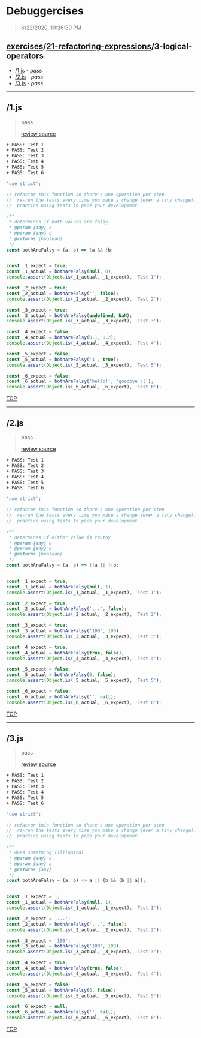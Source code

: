 # Debuggercises 

> 6/22/2020, 10:26:39 PM 

## [exercises](../../README.md)/[21-refactoring-expressions](../README.md)/3-logical-operators 

- [/1.js](#1js) - _pass_ 
- [/2.js](#2js) - _pass_ 
- [/3.js](#3js) - _pass_ 
---

## /1.js 

> pass 
>
> [review source](../../../exercises/21-refactoring-expressions/3-logical-operators/1.js)

```txt
+ PASS: Test 1
+ PASS: Test 2
+ PASS: Test 3
+ PASS: Test 4
+ PASS: Test 5
+ PASS: Test 6
```

```js
'use strict';

// refactor this function so there's one operation per step
//  re-run the tests every time you make a change (even a tiny change!)
//  practice using tests to pace your development

/**
 * determines if both values are falsy
 * @param {any} a
 * @param {any} b
 * @returns {boolean}
 */
const bothAreFalsy = (a, b) => !a && !b;


const _1_expect = true;
const _1_actual = bothAreFalsy(null, 0);
console.assert(Object.is(_1_actual, _1_expect), 'Test 1');

const _2_expect = true;
const _2_actual = bothAreFalsy('', false);
console.assert(Object.is(_2_actual, _2_expect), 'Test 2');

const _3_expect = true;
const _3_actual = bothAreFalsy(undefined, NaN);
console.assert(Object.is(_3_actual, _3_expect), 'Test 3');

const _4_expect = false;
const _4_actual = bothAreFalsy(0.1, 0.2);
console.assert(Object.is(_4_actual, _4_expect), 'Test 4');

const _5_expect = false;
const _5_actual = bothAreFalsy('1', true);
console.assert(Object.is(_5_actual, _5_expect), 'Test 5');

const _6_expect = false;
const _6_actual = bothAreFalsy('hello!', 'goodbye :(');
console.assert(Object.is(_6_actual, _6_expect), 'Test 6');

```

[TOP](#debuggercises)

---

## /2.js 

> pass 
>
> [review source](../../../exercises/21-refactoring-expressions/3-logical-operators/2.js)

```txt
+ PASS: Test 1
+ PASS: Test 2
+ PASS: Test 3
+ PASS: Test 4
+ PASS: Test 5
+ PASS: Test 6
```

```js
'use strict';

// refactor this function so there's one operation per step
//  re-run the tests every time you make a change (even a tiny change!)
//  practice using tests to pace your development

/**
 * determines if either value is truthy
 * @param {any} a
 * @param {any} b
 * @returns {boolean}
 */
const bothAreFalsy = (a, b) => !!a || !!b;


const _1_expect = true;
const _1_actual = bothAreFalsy(null, 1);
console.assert(Object.is(_1_actual, _1_expect), 'Test 1');

const _2_expect = true;
const _2_actual = bothAreFalsy('...', false);
console.assert(Object.is(_2_actual, _2_expect), 'Test 2');

const _3_expect = true;
const _3_actual = bothAreFalsy('100', 100);
console.assert(Object.is(_3_actual, _3_expect), 'Test 3');

const _4_expect = true;
const _4_actual = bothAreFalsy(true, false);
console.assert(Object.is(_4_actual, _4_expect), 'Test 4');

const _5_expect = false;
const _5_actual = bothAreFalsy(0, false);
console.assert(Object.is(_5_actual, _5_expect), 'Test 5');

const _6_expect = false;
const _6_actual = bothAreFalsy('', null);
console.assert(Object.is(_6_actual, _6_expect), 'Test 6');

```

[TOP](#debuggercises)

---

## /3.js 

> pass 
>
> [review source](../../../exercises/21-refactoring-expressions/3-logical-operators/3.js)

```txt
+ PASS: Test 1
+ PASS: Test 2
+ PASS: Test 3
+ PASS: Test 4
+ PASS: Test 5
+ PASS: Test 6
```

```js
'use strict';

// refactor this function so there's one operation per step
//  re-run the tests every time you make a change (even a tiny change!)
//  practice using tests to pace your development

/**
 * does something (il)logical
 * @param {any} a
 * @param {any} b
 * @returns {any}
 */
const bothAreFalsy = (a, b) => a || (b && (b || a));


const _1_expect = 1;
const _1_actual = bothAreFalsy(null, 1);
console.assert(Object.is(_1_actual, _1_expect), 'Test 1');

const _2_expect = '...';
const _2_actual = bothAreFalsy('...', false);
console.assert(Object.is(_2_actual, _2_expect), 'Test 2');

const _3_expect = '100';
const _3_actual = bothAreFalsy('100', 100);
console.assert(Object.is(_3_actual, _3_expect), 'Test 3');

const _4_expect = true;
const _4_actual = bothAreFalsy(true, false);
console.assert(Object.is(_4_actual, _4_expect), 'Test 4');

const _5_expect = false;
const _5_actual = bothAreFalsy(0, false);
console.assert(Object.is(_5_actual, _5_expect), 'Test 5');

const _6_expect = null;
const _6_actual = bothAreFalsy('', null);
console.assert(Object.is(_6_actual, _6_expect), 'Test 6');

```

[TOP](#debuggercises)

